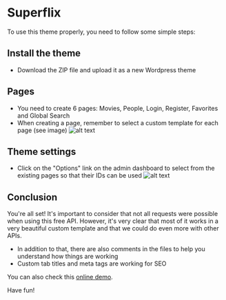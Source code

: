 # Superflix

To use this theme properly, you need to follow some simple steps:

## Install the theme
* Download the ZIP file and upload it as a new Wordpress theme

## Pages
* You need to create 6 pages: Movies, People, Login, Register, Favorites and Global Search
* When creating a page, remember to select a custom template for each page (see image)
![alt text](https://www.domamo.com.br/superflix/wp-content/themes/superflix/img/templateselector.jpg)

## Theme settings
* Click on the "Options" link on the admin dashboard to select from the existing pages so that their IDs can be used
![alt text](https://www.domamo.com.br/superflix/wp-content/themes/superflix/img/optionspage.jpg)

## Conclusion
You're all set! It's important to consider that not all requests were possible when using this free API. However, it's very clear that most of it works in a very beautiful custom template and that we could do even more with other APIs.

- In addition to that, there are also comments in the files to help you understand how things are working
- Custom tab titles and meta tags are working for SEO

You can also check this [online demo](https://www.domamo.com.br/superflix/).

Have fun!
